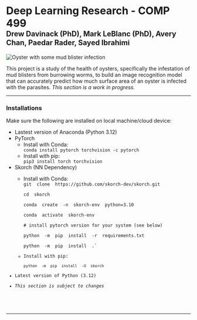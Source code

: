 # Deep Learning Research - COMP 499<br><sub><sup>Drew Davinack (PhD), Mark LeBlanc (PhD), Avery Chan, Paedar Rader, Sayed Ibrahimi</sup></sub>

![Oyster with some mud blister infection](/assets/images/san-juan-mountains.jpg "Oyster with mud blisters")

<p>This project is a study of the health of oysters, specifically the infestation of mud blisters from burrowing worms, to build an image recognition model that can accurately predict how much surface area of an oyster is infected with the parasites. <em>This section is a work in progress.</em></p>

---

### Installations
<p>Make sure the following are installed on local machine/cloud device:</p>
<ul>
<li>Lastest version of Anaconda (Python 3.12)</li>
<li>PyTorch
<ul>
<li>Install with Conda:</li>
<code>conda install pytorch torchvision -c pytorch</code>
<li>Install with pip:</li>
<code>pip3 install torch torchvision</code>
</ul>
</li>
<li>Skorch (NN Dependency)</li>
<ul>
<li>Install with Conda:</li>
<code>git  clone  https://github.com/skorch-dev/skorch.git<br>
cd  skorch<br>
conda  create  -n  skorch-env  python=3.10<br>
conda  activate  skorch-env<br>
# install pytorch version for your system (see below)<br>
python  -m  pip  install  -r  requirements.txt<br>
python  -m  pip  install  .`<br>
<li>Install with pip:</li>
<code>python  -m  pip  install  -U  skorch</code>
</ul>
<li>Latest version of Python (3.12)</li>
<li><em>This section is subject to changes</em></li>
</ul>

---
